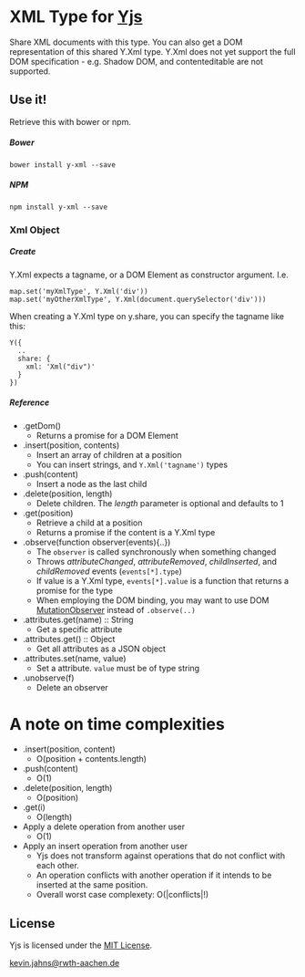 
# XML Type for [Yjs](https://github.com/y-js/yjs)

Share XML documents with this type. You can also get a DOM representation of this shared Y.Xml type. Y.Xml does not yet support the full DOM specification - e.g. Shadow DOM, and contenteditable are not supported. 

## Use it!
Retrieve this with bower or npm.

##### Bower
```
bower install y-xml --save
```

##### NPM
```
npm install y-xml --save
```

### Xml Object

##### Create
Y.Xml expects a tagname, or a DOM Element as constructor argument. I.e.
```
map.set('myXmlType', Y.Xml('div'))
map.set('myOtherXmlType', Y.Xml(document.querySelector('div')))
```

When creating a Y.Xml type on y.share, you can specify the tagname like this:
```
Y({
  ..
  share: {
    xml: 'Xml("div")'
  }
})
```

##### Reference

* .getDom()
  * Returns a promise for a DOM Element
* .insert(position, contents)
  * Insert an array of children at a position
  * You can insert strings, and `Y.Xml('tagname')` types
* .push(content)
  * Insert a node as the last child
* .delete(position, length)
  * Delete children. The *length* parameter is optional and defaults to 1
* .get(position)
  * Retrieve a child at a position
  * Returns a promise if the content is a Y.Xml type
* .observe(function observer(events){..})
  * The `observer` is called synchronously when something changed
  * Throws *attributeChanged*, *attributeRemoved*, *childInserted*, and *childRemoved* events (`events[*].type`)
  * If value is a Y.Xml type, `events[*].value` is a function that returns a promise for the type
  * When employing the DOM binding, you may want to use DOM [MutationObserver](https://developer.mozilla.org/en-US/docs/Web/API/MutationObserver) instead of `.observe(..)`
* .attributes.get(name) :: String
  * Get a specific attribute
* .attributes.get() :: Object
  * Get all attributes as a JSON object
* .attributes.set(name, value)
  * Set a attribute. `value` must be of type string
* .unobserve(f)
  * Delete an observer

# A note on time complexities
* .insert(position, content)
  * O(position + contents.length)
* .push(content)
  * O(1)
* .delete(position, length)
  * O(position)
* .get(i)
  * O(length)
* Apply a delete operation from another user
  * O(1)
* Apply an insert operation from another user
  * Yjs does not transform against operations that do not conflict with each other.
  * An operation conflicts with another operation if it intends to be inserted at the same position.
  * Overall worst case complexety: O(|conflicts|!)

## License
Yjs is licensed under the [MIT License](./LICENSE).

<kevin.jahns@rwth-aachen.de>